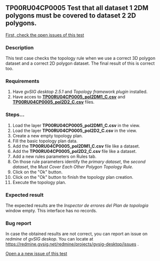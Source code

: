 ## TP00RU04CP0005 Test that all dataset 1 2DM polygons must be covered to dataset 2 2D polygons.

[First, check the open issues of this test](https://redmine.gvsig.net/redmine/projects/gvsig-desktop/issues?utf8=%E2%9C%93&set_filter=1&f%5B%5D=status_id&op%5Bstatus_id%5D=o&f%5B%5D=subject&op%5Bsubject%5D=%7E&v%5Bsubject%5D%5B%5D=TP00RU04CP0005&f%5B%5D=&c%5B%5D=tracker&c%5B%5D=status&c%5B%5D=priority&c%5B%5D=subject&c%5B%5D=assigned_to&c%5B%5D=updated_on&group_by=)

### Description

This test case checks the topology rule when we use a correct 3D polygon dataset and a correct 2D polygon dataset. The final result of this is correct too.

### Requirements

1. Have *gvSIG desktop 2.5.1* and *Topology framework plugin* installed.
2. Have acces to [**TP00RU04CP0005_pol2DM1_C.csv**](https://github.com/jolicar/TopologyRuleMustCoverEachOtherPolygon/blob/master/testing/cases/TP00_TopologyRules/RU04_MustCoverEachOther/CP0005_2DMpol1C_2Dpol2C/TP00RU04CP0005_pol2DM1_C.csv) and [**TP00RU04CP0005_pol2D2_C.csv**](https://github.com/jolicar/TopologyRuleMustCoverEachOtherPolygon/blob/master/testing/cases/TP00_TopologyRules/RU04_MustCoverEachOther/CP0005_2DMpol1C_2Dpol2C/TP00RU04CP0005_pol2D2_C.csv) files.

### Steps...

1. Load the layer **TP00RU04CP0005_pol2DM1_C.csv** in the view.
2. Load the layer **TP00RU04CP0005_pol2D2_C.csv** in the view.
3. Create a new empty topology plan.
4. Fill the basic topology plan data.
5. Add the **TP00RU04CP0005_pol2DM1_C.csv** file like a dataset.
6. Add the **TP00RU04CP0005_pol2D2_C.csv** file like a dataset.
7. Add a new rules parameters on Rules tab.
8. On those rule parameters identify the *primary dataset*, the *second dataset*, the *Must Cover Each Other Polygon Topology Rule*. 
9. Click on the "Ok" button.
10. Click on the "Ok" button to finish the topology plan creation.
11. Execute the topology plan.

### Expected result

The expected results are the *Inspector de errores del Plan de topologia* window empty. This interface has no records.


### Bug report


In case the obtained results are not correct, you can report an issue on *redmine* of *gvSIG deskop*. You can locate at
https://redmine.gvsig.net/redmine/projects/gvsig-desktop/issues .

[Open a a new issue of this test](https://redmine.gvsig.net/redmine/projects/gvsig-desktop/issues/new?issue[subject]=TP00RU04CP0005+Test+that+all+dataset+1+2DM+polygons+must+be+covered+to+dataset+2+2D+polygons)
